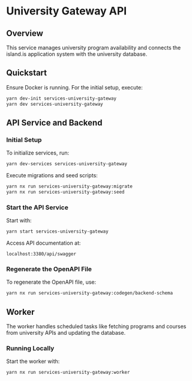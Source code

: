 # University Gateway API

## Overview

This service manages university program availability and connects the island.is application system with the university database.

## Quickstart

Ensure Docker is running. For the initial setup, execute:

```bash
yarn dev-init services-university-gateway
yarn dev services-university-gateway
```

## API Service and Backend

### Initial Setup

To initialize services, run:

```bash
yarn dev-services services-university-gateway
```

Execute migrations and seed scripts:

```bash
yarn nx run services-university-gateway:migrate
yarn nx run services-university-gateway:seed
```

### Start the API Service

Start with:

```bash
yarn start services-university-gateway
```

Access API documentation at:

```
localhost:3380/api/swagger
```

### Regenerate the OpenAPI File

To regenerate the OpenAPI file, use:

```bash
yarn nx run services-university-gateway:codegen/backend-schema
```

## Worker

The worker handles scheduled tasks like fetching programs and courses from university APIs and updating the database.

### Running Locally

Start the worker with:

```bash
yarn nx run services-university-gateway:worker
```
